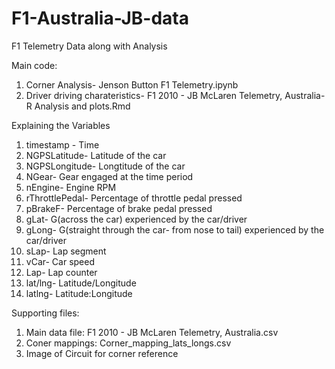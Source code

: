 # F1-Australia-JB-data
F1 Telemetry Data along with Analysis

Main code:
1. Corner Analysis- Jenson Button F1 Telemetry.ipynb
2. Driver driving charateristics- F1 2010 - JB McLaren Telemetry, Australia- R Analysis and plots.Rmd

Explaining the Variables
1. timestamp - Time
2. NGPSLatitude- Latitude of the car
3. NGPSLongitude- Longtitude of the car
4. NGear- Gear engaged at the time period
5. nEngine- Engine RPM
6. rThrottlePedal- Percentage of throttle pedal pressed
7. pBrakeF- Percentage of brake pedal pressed
8. gLat- G(across the car) experienced by the car/driver
9. gLong- G(straight through the car- from nose to tail) experienced by the car/driver
10. sLap- Lap segment
11. vCar- Car speed
12. Lap- Lap counter
13. lat/lng- Latitude/Longitude
14. latlng- Latitude:Longitude

Supporting files:
1. Main data file: F1 2010 - JB McLaren Telemetry, Australia.csv
2. Coner mappings: Corner_mapping_lats_longs.csv
3. Image of Circuit for corner reference
